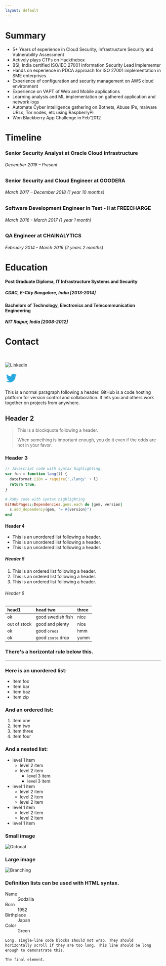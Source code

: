 ```yaml
---
layout: default
---
```


# Summary
* 5+ Years of experience in Cloud Security, Infrastructure Security and Vulnerability Assessment
* Actively plays CTFs on Hackthebox
* BSI, India certified ISO/IEC 27001 Information Security Lead Implementer
* Hands on experience in PDCA approach for ISO 27001 implementation in SME enterprises
* Experience of configuration and security management on AWS cloud environment
* Experience on VAPT of Web and Mobile applications
* Learning analysis and ML implementation on gathered application and network logs
* Automate Cyber intelligence gathering on Botnets, Abuse IPs, malware URLs, Tor nodes, etc using RaspberryPi
* Won Blackberry App Challenge in Feb'2012

# Timeline

### Senior Security Analyst at Oracle Cloud Infrastructure 
###### December 2018 – Present
### Senior Security and Cloud Engineer at GOODERA 
###### March 2017 – December 2018 (1 year 10 months)
### Software Development Engineer in Test - II at FREECHARGE 
###### March 2016 - March 2017 (1 year 1 month)
### QA Engineer at CHAINALYTICS 
###### February 2014 - March 2016 (2 years 2 months)

# Education

#### Post Graduate Diploma, IT Infrastructure Systems and Security
##### CDAC, E-City Bangalore, India [2013-2014]
#### Bachelors of Technology, Electronics and Telecommunication Engineering
##### NIT Raipur, India [2008-2012]

# Contact

<img src="/assets/css/lnl.png" alt="">

![Linkedin](assets/css/lnl.png)

![Twitter](assets/css/twt.png)

This is a normal paragraph following a header. GitHub is a code hosting platform for version control and collaboration. It lets you and others work together on projects from anywhere.

## Header 2

> This is a blockquote following a header.
>
> When something is important enough, you do it even if the odds are not in your favor.

### Header 3

```js
// Javascript code with syntax highlighting.
var fun = function lang(l) {
  dateformat.i18n = require('./lang/' + l)
  return true;
}
```

```ruby
# Ruby code with syntax highlighting
GitHubPages::Dependencies.gems.each do |gem, version|
  s.add_dependency(gem, "= #{version}")
end
```

#### Header 4

*   This is an unordered list following a header.
*   This is an unordered list following a header.
*   This is an unordered list following a header.

##### Header 5

1.  This is an ordered list following a header.
2.  This is an ordered list following a header.
3.  This is an ordered list following a header.

###### Header 6

| head1        | head two          | three |
|:-------------|:------------------|:------|
| ok           | good swedish fish | nice  |
| out of stock | good and plenty   | nice  |
| ok           | good `oreos`      | hmm   |
| ok           | good `zoute` drop | yumm  |

### There's a horizontal rule below this.

* * *

### Here is an unordered list:

*   Item foo
*   Item bar
*   Item baz
*   Item zip

### And an ordered list:

1.  Item one
1.  Item two
1.  Item three
1.  Item four

### And a nested list:

- level 1 item
  - level 2 item
  - level 2 item
    - level 3 item
    - level 3 item
- level 1 item
  - level 2 item
  - level 2 item
  - level 2 item
- level 1 item
  - level 2 item
  - level 2 item
- level 1 item

### Small image

![Octocat](https://assets-cdn.github.com/images/icons/emoji/octocat.png)

### Large image

![Branching](https://guides.github.com/activities/hello-world/branching.png)


### Definition lists can be used with HTML syntax.

<dl>
<dt>Name</dt>
<dd>Godzilla</dd>
<dt>Born</dt>
<dd>1952</dd>
<dt>Birthplace</dt>
<dd>Japan</dd>
<dt>Color</dt>
<dd>Green</dd>
</dl>

```
Long, single-line code blocks should not wrap. They should horizontally scroll if they are too long. This line should be long enough to demonstrate this.
```

```
The final element.
```
